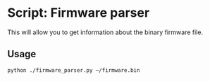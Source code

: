 Script: Firmware parser
=======================

This will allow you to get information about the binary firmware file.

## Usage

`python ./firmware_parser.py ~/firmware.bin`
